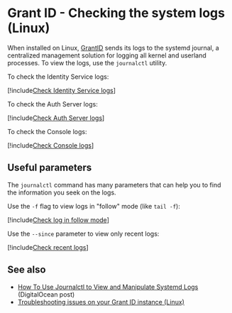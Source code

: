 ﻿# Grant ID - Checking the system logs (Linux)

When installed on Linux, [GrantID](../../../index.md) sends its logs to the systemd journal, a centralized management solution for logging
all kernel and userland processes. To view the logs, use the `journalctl` utility.

To check the Identity Service logs:

[!include[Check Identity Service logs](../../../../../../includes/grant-id/linux/check-logs-identity-service.md)]

To check the Auth Server logs:

[!include[Check Auth Server logs](../../../../../../includes/grant-id/linux/check-logs-auth-server.md)]

To check the Console logs:

[!include[Check Console logs](../../../../../../includes/grant-id/linux/check-logs-console.md)]

## Useful parameters

The `journalctl` command has many parameters that can help you to find the information you seek on the logs.

Use the `-f` flag to view logs in "follow" mode (like `tail -f`):

[!include[Check log in follow mode](../../../../../../includes/grant-id/linux/check-logs-identity-service-follow.md)]

Use the `--since` parameter to view only recent logs:

[!include[Check recent logs](../../../../../../includes/grant-id/linux/check-logs-identity-service-since.md)]

## See also

* [How To Use Journalctl to View and Manipulate Systemd Logs](https://www.digitalocean.com/community/tutorials/how-to-use-journalctl-to-view-and-manipulate-systemd-logs) (DigitalOcean post)
* [Troubleshooting issues on your Grant ID instance (Linux)](index.md)
